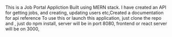 This is a Job Portal Appliction Built using MERN stack. I have created an API for getting jobs, and creating, updating users etc,Created a documentation for api reference
To use this or launch this application, just clone the repo and , just do npm install, server will be in port 8080, frontend or react server will be on 3000,
